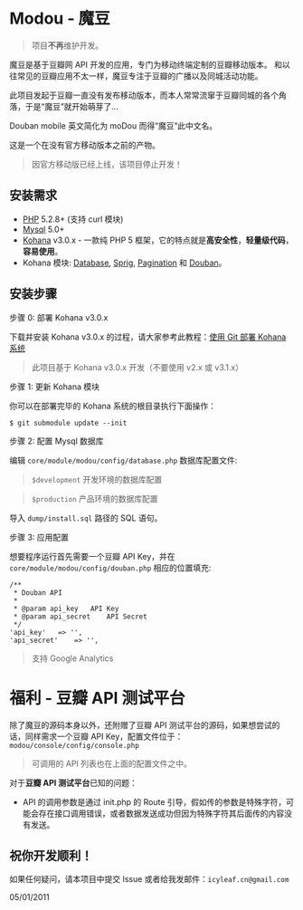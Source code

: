 # Modou - 魔豆

> 项目**不再**维护开发。

魔豆是基于豆瓣网 API 开发的应用，专门为移动终端定制的豆瓣移动版本。 和以往常见的豆瓣应用不太一样，魔豆专注于豆瓣的广播以及同城活动功能。

此项目发起于豆瓣一直没有发布移动版本，而本人常常流窜于豆瓣同城的各个角落，于是“魔豆”就开始萌芽了...

Douban mobile 英文简化为 moDou 而得“魔豆”此中文名。

这是一个在没有官方移动版本之前的产物。

> 因官方移动版已经上线，该项目停止开发！

## 安装需求

* [PHP](http://php.net) 5.2.8+ (支持 curl 模块)
* [Mysql](http://mysql.com) 5.0+
* [Kohana](http://github.com/kohana/kohana) v3.0.x - 一款纯 PHP 5 框架，它的特点就是**高安全性**，**轻量级代码**，**容易使用**。
* Kohana 模块: [Database](http://github.com/kohana/database), [Sprig](http://github.com/sittercity/sprig), [Pagination](http://github.com/kohana/pagination) 和 [Douban](http://github.com/icyleaf/douban)。

## 安装步骤

步骤 0: 部署 Kohana v3.0.x

下载并安装 Kohana v3.0.x 的过程，请大家参考此教程：[使用 Git 部署 Kohana 系统](http://kohanaframework.org/3.0/guide/kohana/tutorials/git)

> 此项目基于 Kohana v3.0.x 开发（不要使用 v2.x 或 v3.1.x）

步骤 1: 更新 Kohana 模块

你可以在部署完毕的 Kohana 系统的根目录执行下面操作：

	$ git submodule update --init

步骤 2: 配置 Mysql 数据库

编辑 `core/module/modou/config/database.php` 数据库配置文件:

> `$development` 开发环境的数据库配置

> `$production` 产品环境的数据库配置

导入 `dump/install.sql` 路径的 SQL 语句。

步骤 3: 应用配置

想要程序运行首先需要一个豆瓣 API Key，并在 `core/module/modou/config/douban.php` 相应的位置填充:

	/**
	 * Douban API
	 * 
	 * @param api_key	API Key
	 * @param api_secret	API Secret
	 */
	'api_key'	=> '',
	'api_secret'	=> '',

 > 支持 Google Analytics

# 福利 - 豆瓣 API 测试平台

除了魔豆的源码本身以外，还附赠了豆瓣 API 测试平台的源码，如果想尝试的话，同样需求一个豆瓣 API Key，配置文件位于：`modou/console/config/console.php`

 > 可调用的 API 列表也在上面的配置文件之中。

对于**豆瓣 API 测试平台**已知的问题：

* API 的调用参数是通过 init.php 的 Route 引导，假如传的参数是特殊字符，可能会存在接口调用错误，或者数据发送成功但因为特殊字符其后面传的内容没有发送。


## 祝你开发顺利！

如果任何疑问，请本项目中提交 Issue 或者给我发邮件：`icyleaf.cn@gmail.com`

05/01/2011


